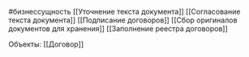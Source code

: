 #бизнессущность 
[[Уточнение текста документа]]
[[Согласование текста документа]]
[[Подписание договоров]]
[[Сбор оригиналов документов для хранения]]
[[Заполнение реестра договоров]]

Объекты:
[[Договор]]
